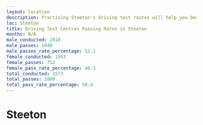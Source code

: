 ```yaml
---
layout: location
description: Practising Steeton's driving test routes will help you become more confident in your gear-changing abilities.
loc: Steeton
title: Driving Test Centres Passing Rates in Steeton
months: N/A
male_conducted: 2010
male_passes: 1048
male_passes_rate_percentage: 52.1
female_conducted: 1563
female_passes: 752
female_pass_rate_percentage: 48.1
total_conducted: 3573
total_passes: 1800
total_pass_rate_percentage: 50.4
---
```


# Steeton
